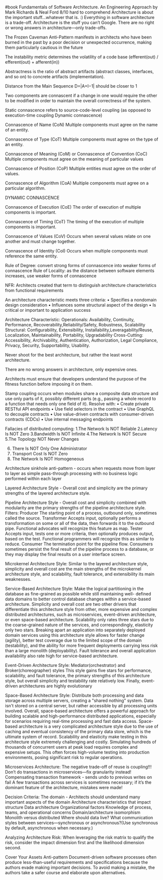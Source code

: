 #book Fundamentals of Software Architecture. An Engineering Approach by Mark Richards & Neal Ford
8/10 hard to comprehend
Architecture is about the important stuff…whatever that is. :)
Everything in software architecture is a trade-off.
Architecture is the stuff you can’t Google.
There are no right or wrong answers in architecture—only trade-offs.

The Frozen Caveman Anti-Pattern manifests in architects who have been burned in the past by a poor
decision or unexpected occurrence, making them particularly cautious in the future

The instability metric determines the volatility of a code base (efferent(out) / efferent(out) +
afferent(in))

Abstractness is the ratio of abstract artifacts (abstract classes, interfaces, and so on) to
concrete
artifacts (implementation).

Distance from the Main Sequence D=|A+I−1| should be closer to 1

Two components are connascent if a change in one would require the other to be modified in order to
maintain the overall correctness of the system.

Static connascence refers to source-code-level coupling (as opposed to execution-time coupling
Dynamic connascence)

Connascence of Name (CoN)
Multiple components must agree on the name of an entity.

Connascence of Type (CoT)
Multiple components must agree on the type of an entity.

Connascence of Meaning (CoM) or Connascence of Convention (CoC)
Multiple components must agree on the meaning of particular values

Connascence of Position (CoP)
Multiple entities must agree on the order of values.

Connascence of Algorithm (CoA)
Multiple components must agree on a particular algorithm.

DYNAMIC CONNASCENCE

Connascence of Execution (CoE)
The order of execution of multiple components is important.

Connascence of Timing (CoT)
The timing of the execution of multiple components is important.

Connascence of Values (CoV)
Occurs when several values relate on one another and must change together.

Connascence of Identity (CoI)
Occurs when multiple components must reference the same entity.

Rule of Degree: convert strong forms of connascence into weaker forms of connascence
Rule of Locality: as the distance between software elements increases, use weaker forms of
connascence

NFR: Architects created that term to distinguish architecture characteristics from functional
requirements

An architecture characteristic meets three criteria:
• Specifies a nondomain design consideration
• Influences some structural aspect of the design
• Is critical or important to application success

Architecture Characteristic:
Operationals: Availability, Continuity, Performance, Recoverability,Reliability/Safety, Robustness,
Scalability
Structural: Configurability, Extensibility, Installability,Leveragability/Reuse, Localization,
Maintainability, Portability, Upgradability
Cross-Cutting: Accessibility, Archivability, Authentication, Authorization, Legal Compliance,
Privacy, Security, Supportability, Usability.

Never shoot for the best architecture, but rather the least worst architecture.

There are no wrong answers in architecture, only expensive ones.

Architects must ensure that developers understand the purpose of the fitness function before
imposing it on them.

Stamp coupling occurs when modules share a composite data structure and use only parts of it,
possibly different parts (e.g., passing a whole record to a function that needs only one field of
it). Resolve with:
• Create private RESTful API endpoints
• Use field selectors in the contract
• Use GraphQL to decouple contracts
• Use value-driven contracts with consumer-driven contracts (CDCs)
• Use internal messaging endpoints

Fallacies of distributed computing:
1.The Network Is NOT Reliable
2.Latency Is NOT Zero
3.Bandwidth Is NOT Infinite
4.The Network Is NOT Secure
5.The Topology NOT Never Changes

6. There Is NOT Only One Administrator
7. Transport Cost Is NOT Zero
8. The Network Is NOT Homogeneous

Architecture sinkhole anti-pattern - occurs when requests move from layer to layer as simple
pass-through processing with no business logic performed within each layer

Layered Architecture Style - Overall cost and simplicity are the primary strengths of the layered
architecture style.

Pipeline Architecture Style - Overall cost and simplicity combined with modularity are the primary
strengths of the pipeline
architecture style.
Filters:
Producer
The starting point of a process, outbound only, sometimes called the source.
Transformer
Accepts input, optionally performs a transformation on some or all of the data, then forwards it to
the outbound pipe. Functional advocates will recognize this feature as map.
Tester
Accepts input, tests one or more criteria, then optionally produces output, based on the test.
Functional programmers will recognize this as similar to reduce.
Consumer
The termination point for the pipeline flow. Consumers sometimes persist the final result of the
pipeline process to a database, or they may display the final results on a user interface screen.

Microkernel Architecture Style:
Similar to the layered architecture style, simplicity and overall cost are the main strengths of the
microkernel architecture style, and scalability, fault tolerance, and extensibility its main
weaknesses.

Service-Based Architecture Style:
Make the logical partitioning in the database as fine-grained as possible while still maintaining
well-
defined data domains to better control database changes within a service-based architecture.
Simplicity and overall cost are two other drivers that differentiate this architecture style from
other,
more expensive and complex distributed architectures, such as microservices, event-driven
architecture, or even space-based architecture.
Scalability only rates three stars due to the coarse-grained nature of the services, and
correspondingly, elasticity only two stars.
Breaking apart an application into separately deployed
domain services using this architecture style allows for faster change (agility), better test
coverage
due to the limited scope of the domain (testability), and the ability for more frequent deployments
carrying less risk than a large monolith (deployability).
Fault tolerance and overall application availability also rate high for service-based architecture.

Event-Driven Architecture Style:
Mediator(orchestrator) and Broker(choreographer) styles
This style gains five stars for performance, scalability, and fault tolerance, the primary strengths
of this architecture style, but overall simplicity and testability rate relatively low. Finally,
event-driven architectures are highly evolutionary

Space-Based Architecture Style:
Distribute both processing and data storage across multiple servers, creating a "shared nothing"
system.
Data isn't stored on a central server, but rather accessible by all processing units involved.
Overall, space-based architecture offers a powerful approach for building scalable and
high-performance distributed applications, especially for scenarios requiring real-time processing
and fast data access.
Space-based architecture is a very complicated architecture style due to the use of caching and
eventual consistency of the primary data store, which is the ultimate system of record.
Scalability and elasticity make testing in this architecture style extremely challenging and costly.
Simulating hundreds of thousands of concurrent users at peak load requires complex and expensive
setups. This often forces high-volume testing into production environments, posing significant risk
to regular operations.

Microservices Architecture:
The negative trade-off of reuse is coupling!!!
Don’t do transactions in microservices—fix granularity instead!
Compensating transaction framework - sends undo to previous writes on fail
A few transactions across services is sometimes necessary; if it’s the dominant feature of the
architecture, mistakes were made!

Decision Criteria:
The domain - Architects should understand many important aspects of the domain
Architecture characteristics that impact structure
Data architecture
Organizational factors
Knowledge of process, teams, and operational concerns
Domain/architecture isomorphism
Monolith versus distributed
Where should data live?
What communication styles between services—synchronous or asynchronous?(Use synchronous by default,
asynchronous when necessary.)

Analyzing Architecture Risk:
When leveraging the risk matrix to qualify the risk, consider the impact dimension first and the
likelihood dimension second.

Cover Your Assets Anti-pattern
Document-driven software processes often produce less-than-useful requirements and specifications
because the authors evade making important decisions. To avoid making a mistake, the authors take a
safer course and elaborate upon alternatives.
